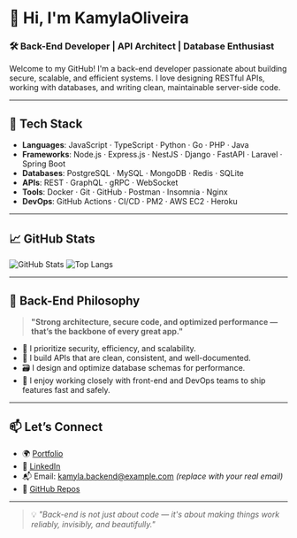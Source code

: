 # 👋 Hi, I'm KamylaOliveira

### 🛠️ Back-End Developer | API Architect | Database Enthusiast

Welcome to my GitHub! I'm a back-end developer passionate about building secure, scalable, and efficient systems. I love designing RESTful APIs, working with databases, and writing clean, maintainable server-side code.

---

## 🔧 Tech Stack

- **Languages**: JavaScript · TypeScript · Python · Go · PHP · Java
- **Frameworks**: Node.js · Express.js · NestJS · Django · FastAPI · Laravel · Spring Boot
- **Databases**: PostgreSQL · MySQL · MongoDB · Redis · SQLite
- **APIs**: REST · GraphQL · gRPC · WebSocket
- **Tools**: Docker · Git · GitHub · Postman · Insomnia · Nginx
- **DevOps**: GitHub Actions · CI/CD · PM2 · AWS EC2 · Heroku

---

## 📈 GitHub Stats

![GitHub Stats](https://github-readme-stats.vercel.app/api?username=kamylaoliveira&show_icons=true&theme=radical&count_private=true)
![Top Langs](https://github-readme-stats.vercel.app/api/top-langs/?username=kamylaoliveira&layout=compact&theme=radical)

---

## 🧠 Back-End Philosophy

> **"Strong architecture, secure code, and optimized performance — that’s the backbone of every great app."**

- 🔐 I prioritize security, efficiency, and scalability.
- 🔄 I build APIs that are clean, consistent, and well-documented.
- 🗃️ I design and optimize database schemas for performance.
- 🤝 I enjoy working closely with front-end and DevOps teams to ship features fast and safely.

---

## 📫 Let’s Connect

- 🌍 [Portfolio](https://your-portfolio-link.com)
- 💼 [LinkedIn](https://linkedin.com/in/kamylaoliveira)
- 📬 Email: kamyla.backend@example.com *(replace with your real email)*
- 🧰 [GitHub Repos](https://github.com/kamylaoliveira?tab=repositories)

---

> 💡 _"Back-end is not just about code — it's about making things work reliably, invisibly, and beautifully."_
